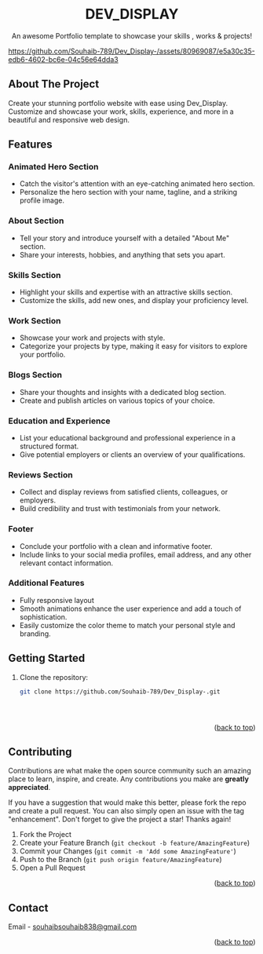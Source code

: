 <!--
*** Thanks for checking out the Dev_Display. If you have a suggestion
*** that would make this better, please fork the repo and create a pull request
*** or simply open an issue with the tag "enhancement".
*** Don't forget to give the project a star!
*** Thanks again! Now go create something AMAZING! :D
-->




<!-- PROJECT LOGO -->
<br />
<div align="center">


  <h1 align="center">DEV_DISPLAY</h1>

  <p align="center">
    An awesome Portfolio template to showcase your skills , works & projects!
  
  </p>

</div>

https://github.com/Souhaib-789/Dev_Display-/assets/80969087/e5a30c35-edb6-4602-bc6e-04c56e64dda3




<!-- ABOUT THE PROJECT -->
## About The Project

Create your stunning portfolio website with ease using Dev_Display. Customize and showcase your work, skills, experience, and more in a beautiful and responsive web design.

## Features

### Animated Hero Section
- Catch the visitor's attention with an eye-catching animated hero section.
- Personalize the hero section with your name, tagline, and a striking profile image.

### About Section
- Tell your story and introduce yourself with a detailed "About Me" section.
- Share your interests, hobbies, and anything that sets you apart.

### Skills Section
- Highlight your skills and expertise with an attractive skills section.
- Customize the skills, add new ones, and display your proficiency level.

### Work Section
- Showcase your work and projects with style.
- Categorize your projects by type, making it easy for visitors to explore your portfolio.

### Blogs Section
- Share your thoughts and insights with a dedicated blog section.
- Create and publish articles on various topics of your choice.

### Education and Experience
- List your educational background and professional experience in a structured format.
- Give potential employers or clients an overview of your qualifications.

### Reviews Section
- Collect and display reviews from satisfied clients, colleagues, or employers.
- Build credibility and trust with testimonials from your network.

### Footer
- Conclude your portfolio with a clean and informative footer.
- Include links to your social media profiles, email address, and any other relevant contact information.

### Additional Features
- Fully responsive layout
- Smooth animations enhance the user experience and add a touch of sophistication.
- Easily customize the color theme to match your personal style and branding.

  
<!-- GETTING STARTED -->
## Getting Started

1. Clone the repository:
   ```bash
   git clone https://github.com/Souhaib-789/Dev_Display-.git





<p align="right">(<a href="#readme-top">back to top</a>)</p>



<!-- CONTRIBUTING -->
## Contributing

Contributions are what make the open source community such an amazing place to learn, inspire, and create. Any contributions you make are **greatly appreciated**.

If you have a suggestion that would make this better, please fork the repo and create a pull request. You can also simply open an issue with the tag "enhancement".
Don't forget to give the project a star! Thanks again!

1. Fork the Project
2. Create your Feature Branch (`git checkout -b feature/AmazingFeature`)
3. Commit your Changes (`git commit -m 'Add some AmazingFeature'`)
4. Push to the Branch (`git push origin feature/AmazingFeature`)
5. Open a Pull Request

<p align="right">(<a href="#readme-top">back to top</a>)</p>




<!-- CONTACT -->
## Contact

Email  - souhaibsouhaib838@gmail.com

<p align="right">(<a href="#readme-top">back to top</a>)</p>


